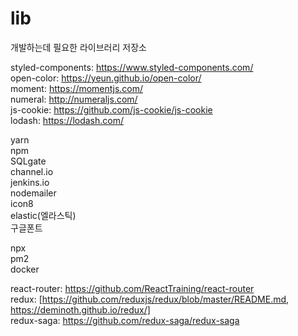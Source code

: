 # lib

개발하는데 필요한 라이브러리 저장소


styled-components: https://www.styled-components.com/  
open-color: https://yeun.github.io/open-color/  
moment: https://momentjs.com/  
numeral: http://numeraljs.com/  
js-cookie: https://github.com/js-cookie/js-cookie  
lodash: https://lodash.com/  

yarn  
npm  
SQLgate  
channel.io  
jenkins.io  
nodemailer  
icon8  
elastic(엘라스틱)  
구글폰트  

npx  
pm2  
docker  

react-router: https://github.com/ReactTraining/react-router  
redux: [https://github.com/reduxjs/redux/blob/master/README.md, https://deminoth.github.io/redux/]  
redux-saga: https://github.com/redux-saga/redux-saga  
